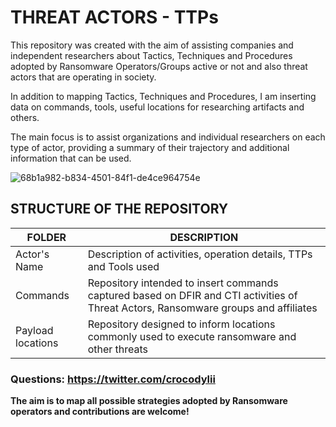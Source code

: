 # THREAT ACTORS - TTPs

This repository was created with the aim of assisting companies and independent researchers about Tactics, Techniques and Procedures adopted by Ransomware Operators/Groups active or not and also threat actors that are operating in society.

In addition to mapping Tactics, Techniques and Procedures, I am inserting data on commands, tools, useful locations for researching artifacts and others.

The main focus is to assist organizations and individual researchers on each type of actor, providing a summary of their trajectory and additional information that can be used.

![68b1a982-b834-4501-84f1-de4ce964754e](https://github.com/crocodyli/ThreatActors-TTPs/assets/113185400/755f61e9-b234-47a6-856b-afdf93944864)


## STRUCTURE OF THE REPOSITORY

| FOLDER            | DESCRIPTION                                                                                     |
|-------------------|-------------------------------------------------------------------------------------------------|
| Actor's Name      | Description of activities, operation details, TTPs and Tools used                              |
| Commands          | Repository intended to insert commands captured based on DFIR and CTI activities of Threat Actors, Ransomware groups and affiliates |
| Payload locations | Repository designed to inform locations commonly used to execute ransomware and other threats |



### Questions: https://twitter.com/crocodylii

**The aim is to map all possible strategies adopted by Ransomware operators and contributions are welcome!**
